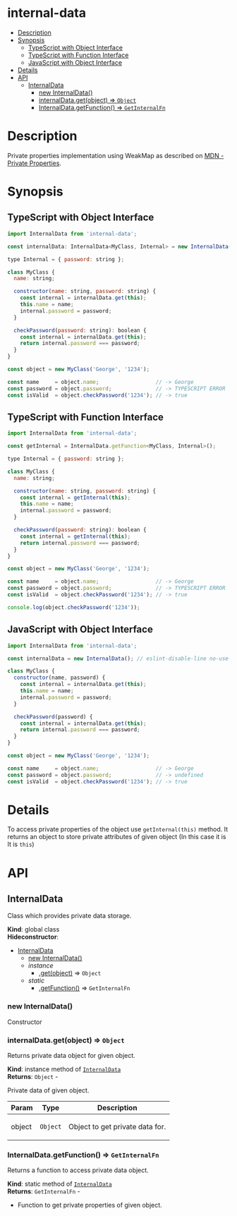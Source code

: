 <!-- DO NOT EDIT README.md (It will be overridden by README.hbs) -->


# internal-data

<!-- START doctoc generated TOC please keep comment here to allow auto update -->
<!-- DON'T EDIT THIS SECTION, INSTEAD RE-RUN doctoc TO UPDATE -->


- [Description](#description)
- [Synopsis](#synopsis)
  - [TypeScript with Object Interface](#typescript-with-object-interface)
  - [TypeScript with Function Interface](#typescript-with-function-interface)
  - [JavaScript with Object Interface](#javascript-with-object-interface)
- [Details](#details)
- [API](#api)
  - [InternalData](#internaldata)
    - [new InternalData()](#new-internaldata)
    - [internalData.get(object) ⇒ <code>Object</code>](#internaldatagetobject-%E2%87%92-codeobjectcode)
    - [InternalData.getFunction() ⇒ <code>GetInternalFn</code>](#internaldatagetfunction-%E2%87%92-codegetinternalfncode)

<!-- END doctoc generated TOC please keep comment here to allow auto update -->

# Description

Private properties implementation using WeakMap as described on [MDN - Private Properties](https://developer.mozilla.org/en-US/Add-ons/SDK/Guides/Contributor_s_Guide/Private_Properties).

# Synopsis

## TypeScript with Object Interface
```js
import InternalData from 'internal-data';

const internalData: InternalData<MyClass, Internal> = new InternalData();

type Internal = { password: string };

class MyClass {
  name: string;

  constructor(name: string, password: string) {
    const internal = internalData.get(this);
    this.name = name;
    internal.password = password;
  }

  checkPassword(password: string): boolean {
    const internal = internalData.get(this);
    return internal.password === password;
  }
}

const object = new MyClass('George', '1234');

const name     = object.name;                  // -> George
const password = object.password;              // -> TYPESCRIPT ERROR
const isValid  = object.checkPassword('1234'); // -> true
```

## TypeScript with Function Interface
```js
import InternalData from 'internal-data';

const getInternal = InternalData.getFunction<MyClass, Internal>();

type Internal = { password: string };

class MyClass {
  name: string;

  constructor(name: string, password: string) {
    const internal = getInternal(this);
    this.name = name;
    internal.password = password;
  }

  checkPassword(password: string): boolean {
    const internal = getInternal(this);
    return internal.password === password;
  }
}

const object = new MyClass('George', '1234');

const name     = object.name;                  // -> George
const password = object.password;              // -> TYPESCRIPT ERROR
const isValid  = object.checkPassword('1234'); // -> true

console.log(object.checkPassword('1234'));
```

## JavaScript with Object Interface

```js
import InternalData from 'internal-data';

const internalData = new InternalData(); // eslint-disable-line no-use-before-define

class MyClass {
  constructor(name, password) {
    const internal = internalData.get(this);
    this.name = name;
    internal.password = password;
  }

  checkPassword(password) {
    const internal = internalData.get(this);
    return internal.password === password;
  }
}

const object = new MyClass('George', '1234');

const name     = object.name;                  // -> George
const password = object.password;              // -> undefined
const isValid  = object.checkPassword('1234'); // -> true
```

# Details

To access private properties of the object use `getInternal(this)` method. It returns an object to store private attributes
of given object (In this case it is It is `this`)

# API
<a name="InternalData"></a>

## InternalData
<p>Class which provides private data storage.</p>

**Kind**: global class  
**Hideconstructor**:   

* [InternalData](#InternalData)
    * [new InternalData()](#new_InternalData_new)
    * _instance_
        * [.get(object)](#InternalData+get) ⇒ <code>Object</code>
    * _static_
        * [.getFunction()](#InternalData.getFunction) ⇒ <code>GetInternalFn</code>

<a name="new_InternalData_new"></a>

### new InternalData()
<p>Constructor</p>

<a name="InternalData+get"></a>

### internalData.get(object) ⇒ <code>Object</code>
<p>Returns private data object for given object.</p>

**Kind**: instance method of [<code>InternalData</code>](#InternalData)  
**Returns**: <code>Object</code> - <p>Private data of given object.</p>  

| Param | Type | Description |
| --- | --- | --- |
| object | <code>Object</code> | <p>Object to get private data for.</p> |

<a name="InternalData.getFunction"></a>

### InternalData.getFunction() ⇒ <code>GetInternalFn</code>
<p>Returns a function to access private data object.</p>

**Kind**: static method of [<code>InternalData</code>](#InternalData)  
**Returns**: <code>GetInternalFn</code> - <ul>
<li>Function to get private properties of given object.</li>
</ul>  
